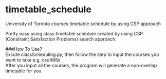 # timetable_schedule
University of Toronto courses timetable schedule by using CSP approach

Pretty easy using class timetable schedule created by using CSP (Constraint Satisfaction Problems) search approach.

###How To Use?  
Excute classScheduling.py, then follow the step to input the courses you want to take e.g. csc488s  
After you input all the courses, the program will generate a non-overlap timetable for you.

